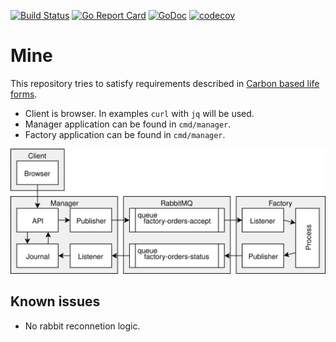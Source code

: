 [![Build Status](https://travis-ci.com/sheirys/mine.svg?branch=master)](https://travis-ci.com/sheirys/mine)
[![Go Report Card](https://goreportcard.com/badge/github.com/sheirys/mine)](https://goreportcard.com/report/github.com/sheirys/mine)
[![GoDoc](https://godoc.org/github.com/sheirys/mine?status.svg)](https://godoc.org/github.com/sheirys/mine)
[![codecov](https://codecov.io/gh/sheirys/mine/branch/master/graph/badge.svg)](https://codecov.io/gh/sheirys/mine)

# Mine

This repository tries to satisfy requirements described in [Carbon based life forms](https://github.com/heficed/Carbon-Based-Life-Forms/blob/821ed4bbd7216a8622d6612cad5f50a249ad4f0f/README.md).

* Client is browser. In examples `curl` with `jq` will be used.
* Manager application can be found in `cmd/manager`.
* Factory application can be found in `cmd/manager`.

![mine_datagram](_assets/mine_datagram.svg)

## Known issues

* No rabbit reconnetion logic.